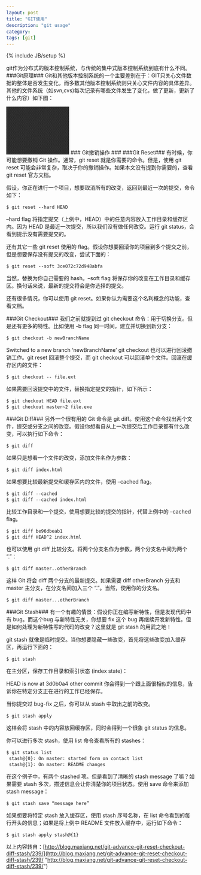 ```yaml
---
layout: post
title: "GIT使用"
description: "git usage"
category: 
tags: [git]
---
```

{% include JB/setup %}

git作为分布式的版本控制系统，与传统的集中式版本控制系统到底有什么不同。
###Git原理###
Git和其他版本控制系统的一个主要差别在于：GIT只关心文件数据的整体是否发生变化，而多数其他版本控制系统则只关心文件内容的具体差异。其他的文件系统（如svn,cvs)每次记录有哪些文件发生了变化，做了更新，更新了什么内容）如下图：

<img src="../images/pattern.png" />
### Git撤销操作 ###
###Git Reset###
有时候，你可能想要撤销 Git 操作。通常，git reset 就是你需要的命令。但是，使用 git reset 可能会非常复杂，取决于你的撤销操作。如果本文没有提到你需要的，查看 git reset 官方文档。

假设，你正在进行一个项目，想要取消所有的改变，返回到最近一次的提交，命令如下：

    $ git reset --hard HEAD
–hard flag 将指定提交（上例中，HEAD）中的任意内容放入工作目录和缓存区内。因为 HEAD 是最近一次提交，所以我们没有做任何改变。运行 git status，会看到提示没有需要提交的。

还有其它一些 git reset 使用的 flag。假设你想要回滚你的项目到多个提交之前，但是想要保存没有提交的改变，尝试下面的：

    $ git reset --soft 3ce072c72d948abfa
当然，替换为你自己需要的 hash。–soft flag 将保存你的改变在工作目录和缓存区。换句话来说，最新的提交将会是你选择的提交。

还有很多情况，你可以使用 git reset。如果你认为需要这个名利概念的功能，查看文档。

###Git Checkout###
我们之前就提到过 git checkout 命令：用于切换分支。但是还有更多的特性。比如使用 -b flag 同一时间，建立并切换到新分支：

    $ git checkout -b newBranchName
 Switched to a new branch ‘newBranchName’
git checkout 也可以进行回滚撤销工作。git reset 回滚整个提交，而 git checkout 可以回滚单个文件。回滚在缓存区内的文件：

    $ git checkout -- file.ext
如果需要回滚提交中的文件，替换指定提交的指针，如下所示：

    $ git checkout HEAD file.ext
    $ git checkout master~2 file.exe
###Git Diff###
另外一个很有用的 Git 命令是 git diff。使用这个命令找出两个文件，提交或分支之间的改变。假设你想看自从上一次提交后工作目录都有什么改变，可以执行如下命令：

    $ git diff
如果只是想看一个文件的改变，添加文件名作为参数：

    $ git diff index.html
如果想要比较最新提交和缓存区内的文件，使用 –cached flag。

    $ git diff --cached
    $ git diff --cached index.html
比较工作目录和一个提交，使用想要比较的提交的指针，代替上例中的 –cached flag。

    $ git diff be96dbeab1
    $ git diff HEAD^2 index.html
也可以使用 git diff 比较分支。将两个分支名作为参数，两个分支名中间为两个 “.”：

    $ git diff master..otherBranch
这样 Git 将会 diff 两个分支的最新提交。如果需要 diff otherBranch 分支和 master 主分支，在分支名间加入三个 “.”。当然，使用你的分支名。

    $ git diff master...otherBranch
###Git Stash###
有一个有趣的情景：假设你正在编写新特性，但是发现代码中有 bug。而这个bug 与新特性无关，你想要 fix 这个 bug 再继续开发新特性。但是如何处理为新特性写的代码的改变？这里就是 git stash 的用武之地！

git stash 就像是临时提交。当你想要隐藏一些改变，首先将这些改变加入缓存区，再运行下面的：

    $ git stash
在主分区，保存工作目录和索引状态 (index state)：

HEAD is now at 3d0b0a4 other commit
你会得到一个跟上面很相似的信息，告诉你在特定分支正在进行的工作已经保存。

当你提交过 bug-fix 之后，你可以从 stash 中取出之前的改变。

    $ git stash apply
这样会将 stash 中的内容放回缓存区，同时会得到一个很象 git status 的信息。

你可以进行多次 stash，使用 list 命令查看所有的 stashes：

    $ git status list
     stash@{0}: On master: started form on contact list
     stash@{1}: On master: README changes
在这个例子中，有两个 stashed 项。但是看到了清晰的 stash message 了嘛？如果需要 stash 多次，描述信息会让你清楚你的项目状态。使用 save 命令来添加 stash message：

    $ git stash save “message here”
如果想要将特定 stash 放入缓存区，使用 stash 序号名称，在 list 命令看到的每行开头的信息；如果是将上例中 README 文件放入缓存中，运行如下命令：

	$ git stash apply stash@{1}
以上内容转自：[http://blog.maxiang.net/git-advance-git-reset-checkout-diff-stash/239/](http://blog.maxiang.net/git-advance-git-reset-checkout-diff-stash/239/ "http://blog.maxiang.net/git-advance-git-reset-checkout-diff-stash/239/")
